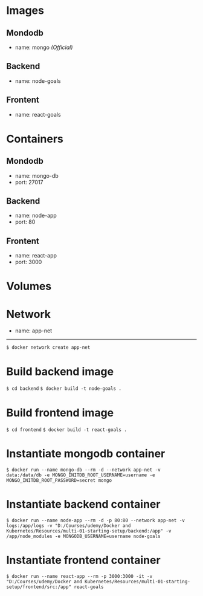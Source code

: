 # **Images**

## Mondodb
- name: mongo *(Official)*

## Backend
- name: node-goals

## Frontent
- name: react-goals

# **Containers**

## Mondodb
- name: mongo-db
- port: 27017

## Backend
- name: node-app
- port: 80

## Frontent
- name: react-app
- port: 3000

# Volumes

# Network
- name: app-net
---
`$ docker network create app-net`

# Build backend image
`$ cd backend`
`$ docker build -t node-goals .`

# Build frontend image
`$ cd frontend`
`$ docker build -t react-goals .`

# Instantiate mongodb container
`$ docker run --name mongo-db --rm -d --network app-net -v data:/data/db -e MONGO_INITDB_ROOT_USERNAME=username -e MONGO_INITDB_ROOT_PASSWORD=secret mongo`

# Instantiate backend container
`$ docker run --name node-app --rm -d -p 80:80 --network app-net -v logs:/app/logs -v "D:/Courses/udemy/Docker and Kubernetes/Resources/multi-01-starting-setup/backend:/app" -v /app/node_modules -e MONGODB_USERNAME=username node-goals`

# Instantiate frontend container
`$ docker run --name react-app --rm -p 3000:3000 -it -v "D:/Courses/udemy/Docker and Kubernetes/Resources/multi-01-starting-setup/frontend/src:/app" react-goals`